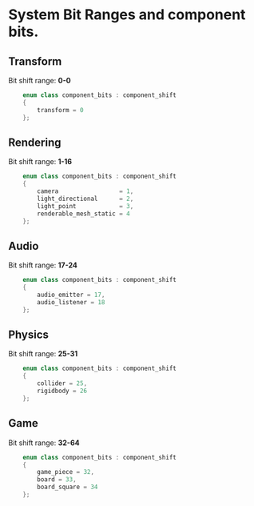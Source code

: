 # System Bit Ranges and component bits. 


## Transform 

Bit shift range: **0-0**

```c++
	enum class component_bits : component_shift
	{
		transform = 0
	};
```

## Rendering
Bit shift range: **1-16**

```c++
	enum class component_bits : component_shift
	{
		camera                 = 1,
		light_directional      = 2,
		light_point            = 3,
		renderable_mesh_static = 4
	};
```

## Audio
Bit shift range: **17-24**

```c++
    enum class component_bits : component_shift
    {
        audio_emitter = 17,
        audio_listener = 18
    };
```

## Physics
Bit shift range: **25-31**
```c++
    enum class component_bits : component_shift
    {
        collider = 25,
        rigidbody = 26
    };
```
## Game
Bit shift range: **32-64**

```c++
    enum class component_bits : component_shift
    {
        game_piece = 32,
		board = 33,
		board_square = 34
    };
```

